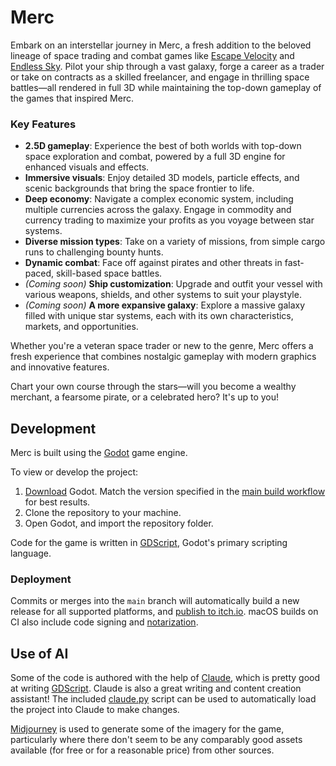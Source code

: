 # Merc

Embark on an interstellar journey in Merc, a fresh addition to the beloved lineage of space trading and combat games like [Escape Velocity](https://en.wikipedia.org/wiki/Escape_Velocity_(video_game)) and [Endless Sky](https://endless-sky.github.io/). Pilot your ship through a vast galaxy, forge a career as a trader or take on contracts as a skilled freelancer, and engage in thrilling space battles—all rendered in full 3D while maintaining the top-down gameplay of the games that inspired Merc.

### Key Features

- **2.5D gameplay**: Experience the best of both worlds with top-down space exploration and combat, powered by a full 3D engine for enhanced visuals and effects.
- **Immersive visuals**: Enjoy detailed 3D models, particle effects, and scenic backgrounds that bring the space frontier to life.
- **Deep economy**: Navigate a complex economic system, including multiple currencies across the galaxy. Engage in commodity and currency trading to maximize your profits as you voyage between star systems.
- **Diverse mission types**: Take on a variety of missions, from simple cargo runs to challenging bounty hunts.
- **Dynamic combat**: Face off against pirates and other threats in fast-paced, skill-based space battles.
- _(Coming soon)_ **Ship customization**: Upgrade and outfit your vessel with various weapons, shields, and other systems to suit your playstyle.
- _(Coming soon)_ **A more expansive galaxy**: Explore a massive galaxy filled with unique star systems, each with its own characteristics, markets, and opportunities.

Whether you're a veteran space trader or new to the genre, Merc offers a fresh experience that combines nostalgic gameplay with modern graphics and innovative features.

Chart your own course through the stars—will you become a wealthy merchant, a fearsome pirate, or a celebrated hero? It's up to you!

## Development

Merc is built using the [Godot](https://godotengine.org/) game engine.

To view or develop the project:
1. [Download](https://godotengine.org/download/) Godot. Match the version specified in the [main build workflow](.github/workflows/main.yml) for best results.
1. Clone the repository to your machine.
1. Open Godot, and import the repository folder.

Code for the game is written in [GDScript](https://docs.godotengine.org/en/stable/tutorials/scripting/gdscript/gdscript_basics.html), Godot's primary scripting language.

### Deployment

Commits or merges into the `main` branch will automatically build a new release for all supported platforms, and [publish to itch.io](https://jspahrsummers.itch.io/merc). macOS builds on CI also include code signing and [notarization](https://developer.apple.com/documentation/security/notarizing_macos_software_before_distribution/).

## Use of AI

Some of the code is authored with the help of [Claude](https://claude.ai), which is pretty good at writing [GDScript](https://docs.godotengine.org/en/stable/tutorials/scripting/gdscript/gdscript_basics.html). Claude is also a great writing and content creation assistant! The included [claude.py](script/claude.py) script can be used to automatically load the project into Claude to make changes.

[Midjourney](https://www.midjourney.com) is used to generate some of the imagery for the game, particularly where there don't seem to be any comparably good assets available (for free or for a reasonable price) from other sources.
